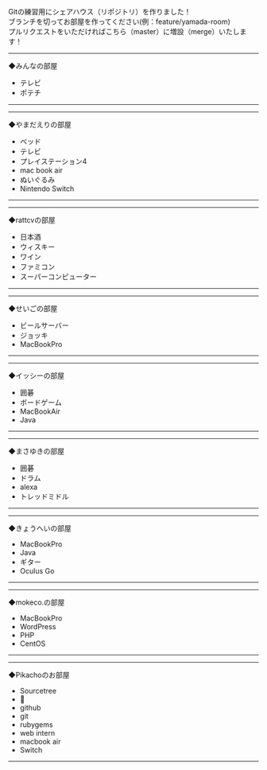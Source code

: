 Gitの練習用にシェアハウス（リポジトリ）を作りました！<br>
ブランチを切ってお部屋を作ってください(例：feature/yamada-room)<br>
プルリクエストをいただければこちら（master）に増設（merge）いたします！<br>


- - - - - - - - - - - - - - - - - - -
◆みんなの部屋

* テレビ
* ポテチ

- - - - - - - - - - - - - - - - - - -

- - - - - - - - - - - - - - - - - - -
◆やまだえりの部屋

* ベッド
* テレビ
* プレイステーション4
* mac book air
* ぬいぐるみ
* Nintendo Switch

- - - - - - - - - - - - - - - - - - -



- - - - - - - - - - - - - - - - - - -
◆rattcvの部屋

* 日本酒
* ウィスキー
* ワイン
* ファミコン
* スーパーコンピューター

- - - - - - - - - - - - - - - - - - -



- - - - - - - - - - - - - - - - - - -
◆せいごの部屋

* ビールサーバー
* ジョッキ
* MacBookPro

- - - - - - - - - - - - - - - - - - -



- - - - - - - - - - - - - - - - - - -
◆イッシーの部屋

* 囲碁
* ボードゲーム
* MacBookAir
* Java

- - - - - - - - - - - - - - - - - - -



- - - - - - - - - - - - - - - - - - -
◆まさゆきの部屋

* 囲碁
* ドラム
* alexa
* トレッドミドル

- - - - - - - - - - - - - - - - - - -



- - - - - - - - - - - - - - - - - - -
◆きょうへいの部屋

* MacBookPro
* Java
* ギター
* Oculus Go

- - - - - - - - - - - - - - - - - - -



- - - - - - - - - - - - - - - - - - -
◆mokeco.の部屋

* MacBookPro
* WordPress
* PHP
* CentOS

- - - - - - - - - - - - - - - - - - -



- - - - - - - - - - - - - - - - - - -
◆Pikachoのお部屋
* Sourcetree
* 🐰
* github
* git
* rubygems
* web intern
* macbook air
* Switch

- - - - - - - - - - - - - - - - - - -
